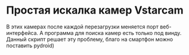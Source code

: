 # Простая искалка камер Vstarcam 
В этих камерах после каждой перезагрузки меняется порт веб-интерфейса. 
А программа для поиска камер есть только под винду. 
Данный скрипт решает эту проблему, благо на смартфон можно поставить pydroid)
